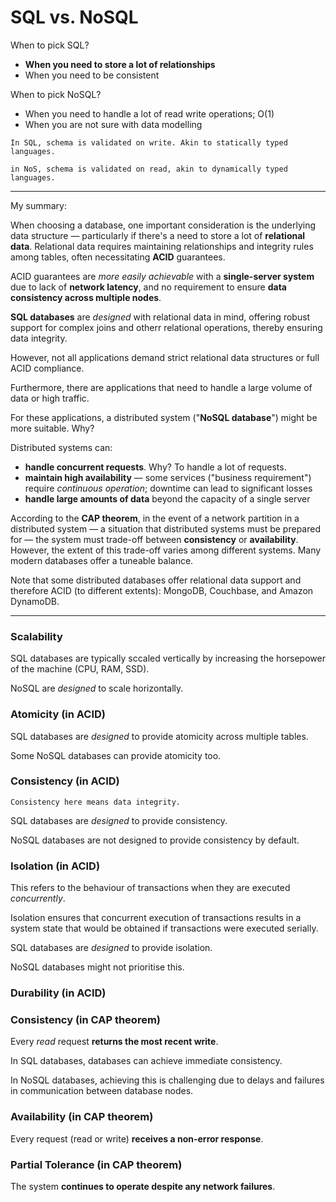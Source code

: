 # SQL vs. NoSQL

When to pick SQL?

- **When you need to store a lot of relationships**
- When you need to be consistent

When to pick NoSQL?

- When you need to handle a lot of read write operations; O(1)
- When you are not sure with data modelling

~~~admonish note title="schema-on-read, schema-on-write"
In SQL, schema is validated on write. Akin to statically typed languages.

in NoS, schema is validated on read, akin to dynamically typed languages.
~~~

---

My summary:

When choosing a database, one important consideration is the underlying data structure — particularly if there's a need to store a lot of **relational data**. Relational data requires maintaining relationships and integrity rules among tables, often necessitating **ACID** guarantees.

ACID guarantees are _more easily achievable_ with a **single-server system** due to lack of **network latency**, and no requirement to ensure **data consistency across multiple nodes**.

**SQL databases** are _designed_ with relational data in mind, offering robust support for complex joins and otherr relational operations, thereby ensuring data integrity.

However, not all applications demand strict relational data structures or full ACID compliance. 

Furthermore, there are applications that need to handle a large volume of data or high traffic.

For these applications, a distributed system ("**NoSQL database**") might be more suitable. Why?

Distributed systems can:
* **handle concurrent requests**. Why? To handle a lot of requests.
* **maintain high availability** — some services ("business requirement") require _continuous operation_; downtime can lead to significant losses
* **handle large amounts of data** beyond the capacity of a single server

According to the **CAP theorem**, in the event of a network partition in a distributed system — a situation that distributed systems must be prepared for — the system must trade-off between **consistency** or **availability**. However, the extent of this trade-off varies among different systems. Many modern databases offer a tuneable balance.

Note that some distributed databases offer relational data support and therefore ACID (to different extents): MongoDB, Couchbase, and Amazon DynamoDB.

---

### Scalability

SQL databases are typically sccaled vertically by increasing the horsepower of the machine (CPU, RAM, SSD).

NoSQL are _designed_ to scale horizontally.

### Atomicity (in ACID)

SQL databases are _designed_ to provide atomicity across multiple tables.

Some NoSQL databases can provide atomicity too.

### Consistency (in ACID)

```admonish note
Consistency here means data integrity.
```

SQL databases are _designed_ to provide consistency.

NoSQL databases are not designed to provide consistency by default.

### Isolation (in ACID)

This refers to the behaviour of transactions when they are executed _concurrently_.

Isolation ensures that concurrent execution of transactions results in a system state that would be obtained if transactions were executed serially.

SQL databases are _designed_ to provide isolation.

NoSQL databases might not prioritise this.

### Durability (in ACID)

### Consistency (in CAP theorem)

Every _read_ request **returns the most recent write**.

In SQL databases, databases can achieve immediate consistency.

In NoSQL databases, achieving this is challenging due to delays and failures in communication between database nodes.

### Availability (in CAP theorem)

Every request (read or write) **receives a non-error response**.

### Partial Tolerance (in CAP theorem)

The system **continues to operate despite any network failures**.
